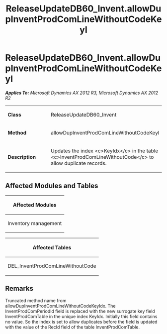 ﻿---
title: ReleaseUpdateDB60_Invent.allowDupInventProdComLineWithoutCodeKeyI
TOCTitle: ReleaseUpdateDB60_Invent.allowDupInventProdComLineWithoutCodeKeyI
ms:assetid: cca012af-3ed2-7669-be3c-6723a669806c
ms:mtpsurl: https://msdn.microsoft.com/en-us/library/JJ719698(v=AX.60)
ms:contentKeyID: 49711264
ms.date: 05/18/2015
mtps_version: v=AX.60
---

# ReleaseUpdateDB60\_Invent.allowDupInventProdComLineWithoutCodeKeyI 


_**Applies To:** Microsoft Dynamics AX 2012 R3, Microsoft Dynamics AX 2012 R2_

<table>
<colgroup>
<col style="width: 50%" />
<col style="width: 50%" />
</colgroup>
<tbody>
<tr class="odd">
<td><p><strong>Class</strong></p></td>
<td><p>ReleaseUpdateDB60_Invent</p></td>
</tr>
<tr class="even">
<td><p><strong>Method</strong></p></td>
<td><p>allowDupInventProdComLineWithoutCodeKeyI</p></td>
</tr>
<tr class="odd">
<td><p><strong>Description</strong></p></td>
<td><p>Updates the index &lt;c&gt;KeyIdx&lt;/c&gt; in the table &lt;c&gt;InventProdComLineWithoutCode&lt;/c&gt; to allow duplicate records.</p></td>
</tr>
</tbody>
</table>


## Affected Modules and Tables

<table>
<colgroup>
<col style="width: 100%" />
</colgroup>
<thead>
<tr class="header">
<th><p>Affected Modules</p></th>
</tr>
</thead>
<tbody>
<tr class="odd">
<td><p>Inventory management</p></td>
</tr>
</tbody>
</table>


<table>
<colgroup>
<col style="width: 100%" />
</colgroup>
<thead>
<tr class="header">
<th><p>Affected Tables</p></th>
</tr>
</thead>
<tbody>
<tr class="odd">
<td><p>DEL_InventProdComLineWithoutCode</p></td>
</tr>
</tbody>
</table>


## Remarks

Truncated method name from allowDupInventProdComLineWithoutCodeKeyIdx. The InventProdComPeriodId field is replaced with the new surrogate key field InventProdComTable in the unique index KeyIdx. Initially this field contains no value. So the index is set to allow duplicates before the field is updated with the value of the RecId field of the table InventProdComTable.

  


